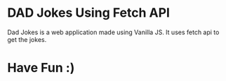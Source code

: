 # DAD Jokes Using Fetch API

Dad Jokes is a web application made using Vanilla JS. It uses fetch api to get the jokes.

# Have Fun :)
